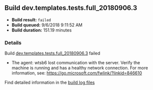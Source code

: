 ## Build dev.templates.tests.full_20180906.3
- **Build result:** `failed`
- **Build queued:** 9/6/2018 9:11:52 AM
- **Build duration:** 151.19 minutes
### Details
Build [dev.templates.tests.full_20180906.3](https://winappstudio.visualstudio.com/web/build.aspx?pcguid=a4ef43be-68ce-4195-a619-079b4d9834c2&builduri=vstfs%3a%2f%2f%2fBuild%2fBuild%2f26211) failed

+ The agent: wtsb6 lost communication with the server. Verify the machine is running and has a healthy network connection. For more information, see: https://go.microsoft.com/fwlink/?linkid=846610

Find detailed information in the [build log files](https://uwpctdiags.blob.core.windows.net/buildlogs/dev.templates.tests.full_20180906.3_logs.zip)
